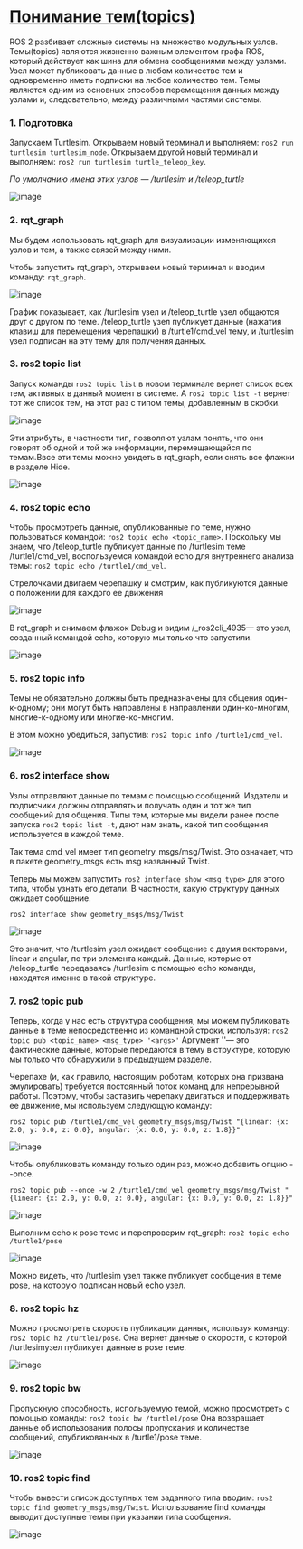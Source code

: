 # [Понимание тем(topics)](https://docs.ros.org/en/rolling/Tutorials/Beginner-CLI-Tools/Understanding-ROS2-Topics/Understanding-ROS2-Topics.html)

ROS 2 разбивает сложные системы на множество модульных узлов. Темы(topics) являются жизненно важным элементом графа ROS, который действует как шина для обмена сообщениями между узлами. Узел может публиковать данные в любом количестве тем и одновременно иметь подписки на любое количество тем.
Темы являются одним из основных способов перемещения данных между узлами и, следовательно, между различными частями системы.

### 1. Подготовка

Запускаем Turtlesim. Открываем новый терминал и выполняем: `ros2 run turtlesim turtlesim_node`. Открываем другой новый терминал и выполняем: `ros2 run turtlesim turtle_teleop_key`.

*По умолчанию имена этих узлов — /turtlesim и /teleop_turtle*

![image](https://github.com/user-attachments/assets/8c6a731a-e2ed-49db-8667-0e64f34e073d)


### 2. rqt_graph

Мы будем использовать rqt_graph для визуализации изменяющихся узлов и тем, а также связей между ними.

Чтобы запустить rqt_graph, открываем новый терминал и вводим команду: `rqt_graph`.

![image](https://github.com/user-attachments/assets/f20b4ee9-32c1-49bb-8ef0-9ae4a3433dd5)

График показывает, как /turtlesim узел и /teleop_turtle узел общаются друг с другом по теме. /teleop_turtle узел публикует данные (нажатия клавиш для перемещения черепашки) в /turtle1/cmd_vel тему, и /turtlesim узел подписан на эту тему для получения данных.

### 3. ros2 topic list

Запуск команды `ros2 topic list` в новом терминале вернет список всех тем, активных в данный момент в системе. А `ros2 topic list -t` вернет тот же список тем, на этот раз с типом темы, добавленным в скобки.

![image](https://github.com/user-attachments/assets/3fbb6ca3-67bd-4fcf-873c-21d633cc6ce0)

Эти атрибуты, в частности тип, позволяют узлам понять, что они говорят об одной и той же информации, перемещающейся по темам.Ввсе эти темы можно увидеть в rqt_graph, если снять все флажки в разделе Hide.

![image](https://github.com/user-attachments/assets/3b9c9d19-c03f-4334-aa6d-37252fb197e5)

### 4. ros2 topic echo

Чтобы просмотреть данные, опубликованные по теме, нужно пользоваться командой: `ros2 topic echo <topic_name>`.
Поскольку мы знаем, что /teleop_turtle публикует данные по /turtlesim теме /turtle1/cmd_vel, воспользуемся командой echo для внутреннего анализа темы: `ros2 topic echo /turtle1/cmd_vel`.

Стрелочками двигаем черепашку и смотрим, как публикуются данные о положении для каждого ее движения

![image](https://github.com/user-attachments/assets/d456e103-09fe-4152-aab9-276d3060cc39)

В rqt_graph и снимаем флажок Debug и видим /_ros2cli_4935— это узел, созданный командой echo, которую мы только что запустили.

![image](https://github.com/user-attachments/assets/82d58406-4e52-4c97-83dd-3a97a0aca09a)

### 5. ros2 topic info

Темы не обязательно должны быть предназначены для общения один-к-одному; они могут быть направлены в направлении один-ко-многим, многие-к-одному или многие-ко-многим.

В этом можно убедиться, запустив: `ros2 topic info /turtle1/cmd_vel`.

![image](https://github.com/user-attachments/assets/e8671190-d3f0-445e-a94d-a5147542e6ed)

### 6. ros2 interface show

Узлы отправляют данные по темам с помощью сообщений. Издатели и подписчики должны отправлять и получать один и тот же тип сообщений для общения.
Типы тем, которые мы видели ранее после запуска `ros2 topic list -t`, дают нам знать, какой тип сообщения используется в каждой теме. 

Так тема cmd_vel имеет тип geometry_msgs/msg/Twist. Это означает, что в пакете geometry_msgs есть msg названный Twist.

Теперь мы можем запустить `ros2 interface show <msg_type>` для этого типа, чтобы узнать его детали. В частности, какую структуру данных ожидает сообщение.
```
ros2 interface show geometry_msgs/msg/Twist
```
![image](https://github.com/user-attachments/assets/5cdc2553-569d-4d25-8d94-ec8b9b47414e)

Это значит, что /turtlesim узел ожидает сообщение с двумя векторами, linear и angular, по три элемента каждый. Данные, которые от /teleop_turtle передаваясь /turtlesim с помощью echo команды, находятся именно в такой структуре.

### 7. ros2 topic pub

Теперь, когда у нас есть структура сообщения, мы можем публиковать данные в теме непосредственно из командной строки, используя: `ros2 topic pub <topic_name> <msg_type> '<args>'`
Аргумент '<args>'— это фактические данные, которые передаются в тему в структуре, которую мы только что обнаружили в предыдущем разделе.

Черепахе (и, как правило, настоящим роботам, которых она призвана эмулировать) требуется постоянный поток команд для непрерывной работы. Поэтому, чтобы заставить черепаху двигаться и поддерживать ее движение, мы используем следующую команду:
```
ros2 topic pub /turtle1/cmd_vel geometry_msgs/msg/Twist "{linear: {x: 2.0, y: 0.0, z: 0.0}, angular: {x: 0.0, y: 0.0, z: 1.8}}"
```
![image](https://github.com/user-attachments/assets/f83d7a86-3586-4cc7-b501-75461640073b)

Чтобы опубликовать команду только один раз, можно добавить опцию --once.
```
ros2 topic pub --once -w 2 /turtle1/cmd_vel geometry_msgs/msg/Twist "{linear: {x: 2.0, y: 0.0, z: 0.0}, angular: {x: 0.0, y: 0.0, z: 1.8}}"
```
![image](https://github.com/user-attachments/assets/fe8d82cc-f7f6-40b6-919c-7b8558332404)

Выполним echo к pose теме и перепроверим rqt_graph: `ros2 topic echo /turtle1/pose`

![image](https://github.com/user-attachments/assets/7ad4fc69-e2ff-4d8d-bff3-7394d6619a13)

Можно видеть, что /turtlesim узел также публикует сообщения в теме pose, на которую подписан новый echo узел.

### 8. ros2 topic hz

Можно просмотреть скорость публикации данных, используя команду: `ros2 topic hz /turtle1/pose`. Она вернет данные о скорости, с которой /turtlesimузел публикует данные в pose теме.

![image](https://github.com/user-attachments/assets/ddb619fa-6293-4c2f-9773-6210b74e98db)

### 9. ros2 topic bw

Пропускную способность, используемую темой, можно просмотреть с помощью команды: `ros2 topic bw /turtle1/pose`
Она возвращает данные об использовании полосы пропускания и количестве сообщений, опубликованных в /turtle1/pose теме.

![image](https://github.com/user-attachments/assets/2cbe6499-582b-49be-b955-017e504a51e5)

### 10. ros2 topic find

Чтобы вывести список доступных тем заданного типа вводим: `ros2 topic find geometry_msgs/msg/Twist`. Использование find команды выводит доступные темы при указании типа сообщения.

![image](https://github.com/user-attachments/assets/60feb35a-b3b4-4e7c-a773-74986db0e4f3)
